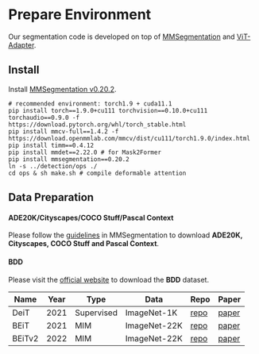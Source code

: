# Prepare Environment

Our segmentation code is developed on top of [MMSegmentation](https://github.com/open-mmlab/mmsegmentation/) and [ViT-Adapter](https://github.com/czczup/ViT-Adapter).

## Install

Install [MMSegmentation v0.20.2](https://github.com/open-mmlab/mmsegmentation/tree/v0.20.2).

```
# recommended environment: torch1.9 + cuda11.1
pip install torch==1.9.0+cu111 torchvision==0.10.0+cu111 torchaudio==0.9.0 -f https://download.pytorch.org/whl/torch_stable.html
pip install mmcv-full==1.4.2 -f https://download.openmmlab.com/mmcv/dist/cu111/torch1.9.0/index.html
pip install timm==0.4.12
pip install mmdet==2.22.0 # for Mask2Former
pip install mmsegmentation==0.20.2
ln -s ../detection/ops ./
cd ops & sh make.sh # compile deformable attention
```

## Data Preparation

#### **ADE20K/Cityscapes/COCO Stuff/Pascal Context**

Please follow the [guidelines](https://github.com/open-mmlab/mmsegmentation/blob/master/docs/en/dataset_prepare.md#prepare-datasets) in MMSegmentation to download **ADE20K, Cityscapes, COCO Stuff and Pascal Context**.

#### BDD

Please visit the [official website](https://bdd-data.berkeley.edu/) to download the **BDD** dataset.

| Name   | Year | Type       | Data         | Repo                                                                      | Paper                                     |
| ------ | ---- | ---------- | ------------ | ------------------------------------------------------------------------- | ----------------------------------------- |
| DeiT   | 2021 | Supervised | ImageNet-1K  | [repo](https://github.com/facebookresearch/deit/blob/main/README_deit.md) | [paper](https://arxiv.org/abs/2012.12877) |
| BEiT   | 2021 | MIM        | ImageNet-22K | [repo](https://github.com/microsoft/unilm/tree/master/beit)               | [paper](https://arxiv.org/abs/2106.08254) |
| BEiTv2 | 2022 | MIM        | ImageNet-22K | [repo](https://github.com/microsoft/unilm/tree/master/beit2)              | [paper](https://arxiv.org/abs/2208.06366) |
